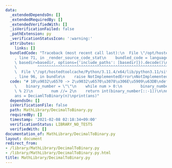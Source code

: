 ```yaml
---
data:
  _extendedDependsOn: []
  _extendedRequiredBy: []
  _extendedVerifiedWith: []
  _isVerificationFailed: false
  _pathExtension: py
  _verificationStatusIcon: ':warning:'
  attributes:
    links: []
  bundledCode: "Traceback (most recent call last):\n  File \"/opt/hostedtoolcache/Python/3.11.4/x64/lib/python3.11/site-packages/onlinejudge_verify/documentation/build.py\"\
    , line 71, in _render_source_code_stat\n    bundled_code = language.bundle(stat.path,\
    \ basedir=basedir, options={'include_paths': [basedir]}).decode()\n          \
    \         ^^^^^^^^^^^^^^^^^^^^^^^^^^^^^^^^^^^^^^^^^^^^^^^^^^^^^^^^^^^^^^^^^^^^^^^^^^^^^^^^^\n\
    \  File \"/opt/hostedtoolcache/Python/3.11.4/x64/lib/python3.11/site-packages/onlinejudge_verify/languages/python.py\"\
    , line 96, in bundle\n    raise NotImplementedError\nNotImplementedError\n"
  code: "# 10\u9032\u6570 -> 2\u9032\u6570\u3078\u306E\u5909\u63DB\ndef DeciamlToBinary(num):\n\
    \    binary_number = \"\"\n    while num > 0:\n        binary_number += str(num\
    \ % 2)\n        num //= 2\n    return int(binary_number[::-1])\n\nn = 1234567890\n\
    ans = DeciamlToBinary(n)\nprint(ans)"
  dependsOn: []
  isVerificationFile: false
  path: MathLibrary/DecimalToBinary.py
  requiredBy: []
  timestamp: '2021-02-08 02:18:34+09:00'
  verificationStatus: LIBRARY_NO_TESTS
  verifiedWith: []
documentation_of: MathLibrary/DecimalToBinary.py
layout: document
redirect_from:
- /library/MathLibrary/DecimalToBinary.py
- /library/MathLibrary/DecimalToBinary.py.html
title: MathLibrary/DecimalToBinary.py
---
```

